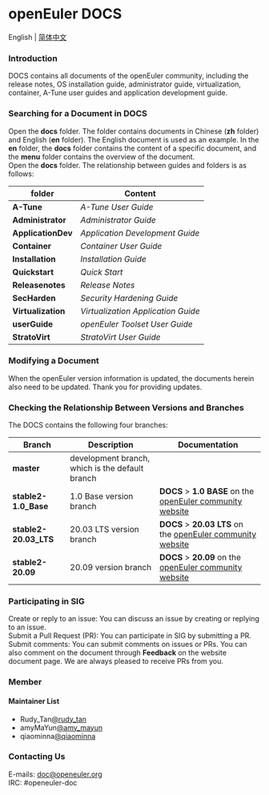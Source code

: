 # openEuler DOCS

English | [简体中文](./README.md)

### Introduction

DOCS contains all documents of the openEuler community, including the release notes, OS installation guide, administrator guide, virtualization, container, A-Tune user guides and application development guide.

### Searching for a Document in DOCS

Open the **docs** folder. The folder contains documents in Chinese (**zh** folder) and English (**en** folder). The English document is used as an example. In the **en** folder, the **docs** folder contains the content of a specific document, and the **menu** folder contains the overview of the document.   
Open the **docs** folder. The relationship between guides and folders is as follows:  

| folder | Content |
|-----|-----|
| **A-Tune** | *A-Tune User Guide* |
| **Administrator** | *Administrator Guide* |
| **ApplicationDev** | *Application Development Guide* |
| **Container** | *Container User Guide* |
| **Installation** | *Installation Guide* |
| **Quickstart** | *Quick Start*
| **Releasenotes** | *Release Notes*
| **SecHarden** | *Security Hardening Guide* |
| **Virtualization** | *Virtualization Application Guide* |
| **userGuide** | *openEuler Toolset User Guide* |
| **StratoVirt** | *StratoVirt User Guide* |


### Modifying a Document

When the openEuler version information is updated, the documents herein also need to be updated. Thank you for providing updates.

### Checking the Relationship Between Versions and Branches
The DOCS contains the following four branches:

| Branch | Description | Documentation |
|--------|-------------|---------------|
| **master** | development branch, which is the default branch ||
| **stable2-1.0\_Base** | 1.0 Base version branch |  **DOCS** > **1.0 BASE** on the [openEuler community website](https://openeuler.org/) |
| **stable2-20.03\_LTS** | 20.03 LTS version branch | **DOCS** > **20.03 LTS** on the [openEuler community website](https://openeuler.org/) |
| **stable2-20.09** | 20.09 version branch | **DOCS** > **20.09** on the [openEuler community website](https://openeuler.org/) |

### Participating in SIG
Create or reply to an issue: You can discuss an issue by creating or replying to an issue.  
Submit a Pull Request (PR): You can participate in SIG by submitting a PR.  
Submit comments: You can submit comments on issues or PRs. You can also comment on the document through **Feedback** on the website document page.
We are always pleased to receive PRs from you.

### Member
#### Maintainer List
- Rudy_Tan[@rudy_tan](https://gitee.com/rudy_tan)
- amyMaYun[@amy_mayun](https://gitee.com/amy_mayun)
- qiaominna[@qiaominna](https://gitee.com/qiaominna)


###  Contacting Us
E-mails: doc@openeuler.org  
IRC: #openeuler-doc 